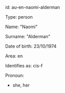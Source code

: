 id: au-en-naomi-alderman

Type: person

Name: "Naomi"

Surname: "Alderman"

Date of birth: 23/10/1974

Area: en

Identifies as: cis-f

Pronoun:
  - she, her

